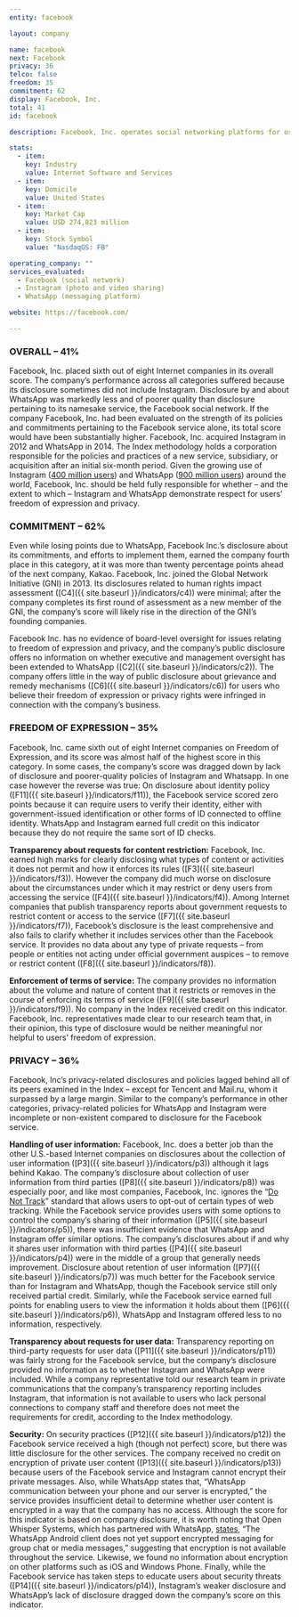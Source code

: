 ```yaml
---
entity: facebook

layout: company

name: facebook
next: Facebook
privacy: 36
telco: false
freedom: 35
commitment: 62
display: Facebook, Inc.
total: 41
id: facebook

description: Facebook, Inc. operates social networking platforms for users globally. Lead among these is the Facebook mobile app and website that enables people to connect and share; Messenger, a mobile-to-mobile messaging application; Instagram, a mobile photo and video sharing app; and WhatsApp Messenger, a cross-platform mobile messaging application. In addition to these platforms, it also provides tools to enable developers to create mobile and web applications that enable integration of external content into Facebook’s platforms. As of December 2014, it had 1.19 billion monthly active users and 890 million daily active users.

stats:
  - item:
    key: Industry
    value: Internet Software and Services
  - item:
    key: Domicile
    value: United States
  - item:
    key: Market Cap
    value: USD 274,823 million
  - item:
    key: Stock Symbol
    value: "NasdaqGS: FB"

operating_company: ""
services_evaluated:
  - Facebook (social network)
  - Instagram (photo and video sharing)
  - WhatsApp (messaging platform)

website: https://facebook.com/

---
```


### OVERALL – 41%

Facebook, Inc. placed sixth out of eight Internet companies in its overall score. The company’s performance across all categories suffered because its disclosure sometimes did not include Instagram. Disclosure by and about WhatsApp was markedly less and of poorer quality than disclosure pertaining to its namesake service, the Facebook social network. If the company Facebook, Inc. had been evaluated on the strength of its policies and commitments pertaining to the Facebook service alone, its total score would have been substantially higher. Facebook, Inc. acquired Instagram in 2012 and WhatsApp in 2014. The Index methodology holds a corporation responsible for the policies and practices of a new service, subsidiary, or acquisition after an initial six-month period. Given the growing use of Instagram ([400 million users](http://www.cnbc.com/2015/09/23/instagram-hits-400-million-users-beating-twitter.html)) and WhatsApp ([900 million users](http://fortune.com/2015/09/04/whatsapp-900-million-users/)) around the world, Facebook, Inc. should be held fully responsible for whether – and the extent to which – Instagram and WhatsApp demonstrate respect for users’ freedom of expression and privacy.


### COMMITMENT – 62%

Even while losing points due to WhatsApp, Facebook Inc.’s disclosure about its commitments, and efforts to implement them, earned the company fourth place in this category, at it was more than twenty percentage points ahead of the next company, Kakao. Facebook, Inc. joined the Global Network Initiative (GNI) in 2013. Its disclosures related to human rights impact assessment ([C4]({{ site.baseurl }}/indicators/c4)) were minimal; after the company completes its first round of assessment as a new member of the GNI, the company’s score will likely rise in the direction of the GNI’s founding companies.

Facebook Inc. has no evidence of board-level oversight for issues relating to freedom of expression and privacy, and the company’s public disclosure offers no information on whether executive and management oversight has been extended to WhatsApp ([C2]({{ site.baseurl }}/indicators/c2)). The company offers little in the way of public disclosure about grievance and remedy mechanisms ([C6]({{ site.baseurl }}/indicators/c6)) for users who believe their freedom of expression or privacy rights were infringed in connection with the company’s business.


### FREEDOM OF EXPRESSION – 35%

Facebook, Inc. came sixth out of eight Internet companies on Freedom of Expression, and its score was almost half of the highest score in this category. In some cases, the company’s score was dragged down by lack of disclosure and poorer-quality policies of Instagram and Whatsapp. In one case however the reverse was true: On disclosure about identity policy ([F11]({{ site.baseurl }}/indicators/f11)), the Facebook service scored zero points because it can require users to verify their identity, either with government-issued identification or other forms of ID connected to offline identity. WhatsApp and Instagram earned full credit on this indicator because they do not require the same sort of ID checks.

**Transparency about requests for content restriction:** Facebook, Inc. earned high marks for clearly disclosing what types of content or activities it does not permit and how it enforces its rules ([F3]({{ site.baseurl }}/indicators/f3)). However the company did much worse on disclosure about the circumstances under which it may restrict or deny users from accessing the service ([F4]({{ site.baseurl }}/indicators/f4)). Among Internet companies that publish transparency reports about government requests to restrict content or access to the service ([F7]({{ site.baseurl }}/indicators/f7)), Facebook’s disclosure is the least comprehensive and also fails to clarify whether it includes services other than the Facebook service. It provides no data about any type of private requests – from people or entities not acting under official government auspices – to remove or restrict content ([F8]({{ site.baseurl }}/indicators/f8)).

**Enforcement of terms of service:** The company provides no information about the volume and nature of content that it restricts or removes in the course of enforcing its terms of service ([F9]({{ site.baseurl }}/indicators/f9)). No company in the Index received credit on this indicator. Facebook, Inc. representatives made clear to our research team that, in their opinion, this type of disclosure would be neither meaningful nor helpful to users’ freedom of expression.

### PRIVACY – 36%

Facebook, Inc’s privacy-related disclosures and policies lagged behind all of its peers examined in the Index – except for Tencent and Mail.ru, whom it surpassed by a large margin. Similar to the company’s performance in other categories, privacy-related policies for WhatsApp and Instagram were incomplete or non-existent compared to disclosure for the Facebook service.

**Handling of user information:** Facebook, Inc. does a better job than the other U.S.-based Internet companies on disclosures about the collection of user information ([P3]({{ site.baseurl }}/indicators/p3)) although it lags behind Kakao. The company’s disclosure about collection of user information from third parties ([P8]({{ site.baseurl }}/indicators/p8)) was especially poor, and like most companies, Facebook, Inc. ignores the “[Do Not Track](http://donottrack.us/)” standard that allows users to opt-out of certain types of web tracking. While the Facebook service provides users with some options to control the company’s sharing of their information ([P5]({{ site.baseurl }}/indicators/p5)), there was insufficient evidence that WhatsApp and Instagram offer similar options. The company’s disclosures about if and why it shares user information with third parties ([P4]({{ site.baseurl }}/indicators/p4)) were in the middle of a group that generally needs improvement. Disclosure about retention of user information ([P7]({{ site.baseurl }}/indicators/p7)) was much better for the Facebook service than for Instagram and WhatsApp, though the Facebook service still only received partial credit. Similarly, while the Facebook service earned full points for enabling users to view the information it holds about them ([P6]({{ site.baseurl }}/indicators/p6)), WhatsApp and Instagram offered less to no information, respectively.

**Transparency about requests for user data:** Transparency reporting on third-party requests for user data ([P11]({{ site.baseurl }}/indicators/p11)) was fairly strong for the Facebook service, but the company’s disclosure provided no information as to whether Instagram and WhatsApp were included. While a company representative told our research team in private communications that the company’s transparency reporting includes Instagram, that information is not available to users who lack personal connections to company staff and therefore does not meet the requirements for credit, according to the Index methodology.

**Security:** On security practices ([P12]({{ site.baseurl }}/indicators/p12)) the Facebook service received a high (though not perfect) score, but there was little disclosure for the other services. The company received no credit on encryption of private user content ([P13]({{ site.baseurl }}/indicators/p13)) because users of the Facebook service and Instagram cannot encrypt their private messages. Also, while WhatsApp states that, “WhatsApp communication between your phone and our server is encrypted,” the service provides insufficient detail to determine whether user content is encrypted in a way that the company has no access. Although the score for this indicator is based on company disclosure, it is worth noting that Open Whisper Systems, which has partnered with WhatsApp, [states](https://whispersystems.org/blog/whatsapp/), “The WhatsApp Android client does not yet support encrypted messaging for group chat or media messages,” suggesting that encryption is not available throughout the service. Likewise, we found no information about encryption on other platforms such as iOS and Windows Phone. Finally, while the Facebook service has taken steps to educate users about security threats ([P14]({{ site.baseurl }}/indicators/p14)), Instagram’s weaker disclosure and WhatsApp’s lack of disclosure dragged down the company’s score on this indicator.
